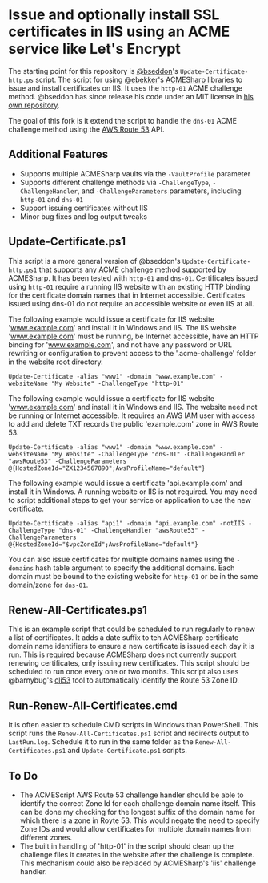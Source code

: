 # Issue and optionally install SSL certificates in IIS using an ACME service like Let's Encrypt

The starting point for this repository is [@bseddon](https://github.com/bseddon)'s `Update-Certificate-http.ps` script. The script for using [@ebekker](https://github.com/ebekker)'s [ACMESharp](https://github.com/ebekker/ACMESharp) libraries to issue and install certificates on IIS. It uses the `http-01` ACME challenge method. @bseddon has since release his code under an MIT license in [his own repository](https://github.com/whereisaaron/acmesharp-script).

The goal of this fork is it extend the script to handle the `dns-01` ACME challenge method using the [AWS Route 53](https://aws.amazon.com/route53/) API.

## Additional Features

* Supports multiple ACMESharp vaults via the `-VaultProfile` parameter
* Supports different challenge methods via `-ChallengeType`, `-ChallengeHandler`, and `-ChallengeParameters` parameters, including `http-01` and `dns-01`
* Support issuing certificates without IIS
* Minor bug fixes and log output tweaks

## Update-Certificate.ps1

This script is a more general version of @bseddon's `Update-Certificate-http.ps1` that supports any ACME challenge method supported by ACMESharp. It has been tested with `http-01` and `dns-01`. Certificates issued using `http-01` require a running IIS website with an existing HTTP binding for the certificate domain names that in Internet accessible. Certificates issued using dns-01 do not require an accessible website or even IIS at all.

The following example would issue a certificate for IIS website 'www.example.com' and install it in Windows and IIS. The IIS website 'www.example.com' must be running, be Internet accessible, have an HTTP binding for 'www.example.com', and not have any password or URL rewriting or configuration to prevent access to the '.acme-challenge' folder in the website root directory.

```
Update-Certificate -alias "www1" -domain "www.example.com" -websiteName "My Website" -ChallengeType "http-01"
```

The following example would issue a certificate for IIS website 'www.example.com' and install it in Windows and IIS. The website need not be running or Internet accessible. It requires an AWS IAM user with access to add and delete TXT records the public 'example.com' zone in AWS Route 53.

```
Update-Certificate -alias "www1" -domain "www.example.com" -websiteName "My Website" -ChallengeType "dns-01" -ChallengeHandler "awsRoute53" -ChallengeParameters @{HostedZoneId="ZX1234567890";AwsProfileName="default"}
```

The following example would issue a certificate 'api.example.com' and install it in Windows. A running website or IIS is not required. You may need to script additional steps to get your service or application to use the new certificate.

```
Update-Certificate -alias "api1" -domain "api.example.com" -notIIS -ChallengeType "dns-01" -ChallengeHandler "awsRoute53" -ChallengeParameters @{HostedZoneId="$vpcZoneId";AwsProfileName="default"}
```

You can also issue certificates for multiple domains names using the `-domains` hash table argument to specify the additional domains. Each domain must be bound to the existing website for `http-01` or be in the same domain/zone for `dns-01`.

## Renew-All-Certificates.ps1

This is an example script that could be scheduled to run regularly to renew a list of certificates. It adds a date suffix to teh ACMESharp certificate domain name identifiers to ensure a new certificate is issued each day it is run. This is required because ACMESharp does not currently support renewing certificates, only issuing new certificates. This script should be scheduled to run once every one or two months. This script also uses @barnybug's [cli53](https://github.com/barnybug/cli53) tool to automatically identify the Route 53 Zone ID.

## Run-Renew-All-Certificates.cmd

It is often easier to schedule CMD scripts in Windows than PowerShell. This script runs the `Renew-All-Certificates.ps1` script and redirects output to `LastRun.log`. Schedule it to run in the same folder as the `Renew-All-Certificates.ps1` and `Update-Certificate.ps1` scripts.

## To Do

* The ACMEScript AWS Route 53 challenge handler should be able to identify the correct Zone Id for each challenge domain name itself. This can be done my checking for the longest suffix of the domain name for which there is a zone in Royte 53. This would negate the need to specify Zone IDs and would allow certificates for multiple domain names from different zones.
* The built in handling of 'http-01' in the script should clean up the challenge files it creates in the website after the challenge is complete. This mechanism could also be replaced by ACMESharp's 'iis' challenge handler.
